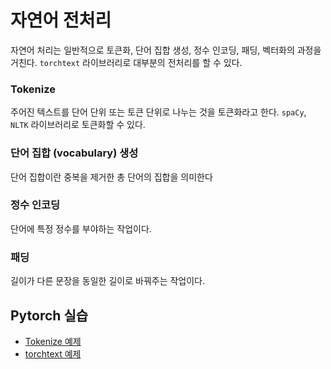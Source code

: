 # 자연어 전처리

자연어 처리는 일반적으로 토큰화, 단어 집합 생성, 정수 인코딩, 패딩, 벡터화의 과정을 거친다. ```torchtext``` 라이브러리로 대부분의 전처리를 할 수 있다.
### Tokenize

주어진 텍스트를 단어 단위 또는 토큰 단위로 나누는 것을 토큰화라고 한다. ```spaCy```, ```NLTK``` 라이브러리로 토큰화할 수 있다.

### 단어 집합 (vocabulary) 생성

단어 집합이란 중복을 제거한 총 단어의 집합을 의미한다

### 정수 인코딩

단어에 특정 정수를 부야하는 작업이다.

### 패딩

길이가 다른 문장을 동일한 길이로 바꿔주는 작업이다.

## Pytorch 실습

* [Tokenize 예제](./_1_tokenize.py)
* [torchtext 예제](./_2_torchtext.py)